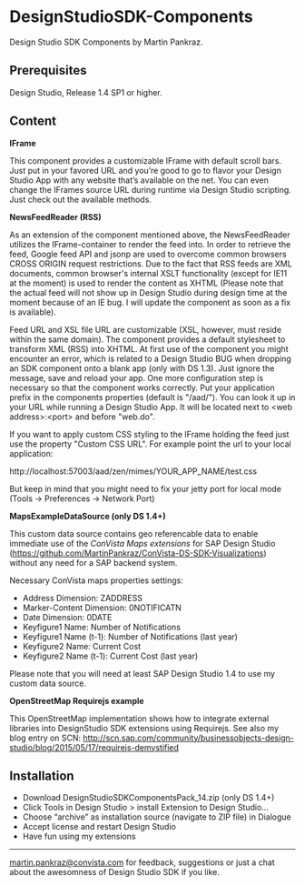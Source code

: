 DesignStudioSDK-Components
==========================

Design Studio SDK Components by Martin Pankraz.

Prerequisites
--------------------------
Design Studio, Release 1.4 SP1 or higher.

Content
--------------------------

<b>IFrame</b>

This component provides a customizable IFrame with default scroll bars. Just put in your favored URL and you’re good to go to flavor your Design Studio App with any website that’s available on the net. You can even change the IFrames source URL during runtime via Design Studio scripting. Just check out the available methods.

<b>NewsFeedReader (RSS)</b>

As an extension of the component mentioned above, the NewsFeedReader utilizes the IFrame-container to render the feed into. In order to retrieve the feed, Google feed API and jsonp are used to overcome common browsers CROSS ORIGIN request restrictions. Due to the fact that RSS feeds are XML documents, common browser's internal XSLT functionality (except for IE11 at the moment) is used to render the content as XHTML (Please note that the actual feed will not show up in Design Studio during design time at the moment because of an IE bug. I will update the component as soon as a fix is available).

Feed URL and XSL file URL are customizable (XSL, however, must reside within the same domain). The component provides a default stylesheet to transform XML (RSS) into XHTML. At first use of the component you might encounter an error, which is related to a Design Studio BUG when dropping an SDK component onto a blank app (only with DS 1.3). Just ignore the message, save and reload your app. One more configuration step is necessary so that the component works correctly. Put your application prefix in the components properties (default is "/aad/"). You can look it up in your URL while running a Design Studio App. It will be located next to \<web address\>:\<port\> and before "web.do".

If you want to apply custom CSS styling to the IFrame holding the feed just use the property "Custom CSS URL". For example point the url to your local application:

http://localhost:57003/aad/zen/mimes/YOUR_APP_NAME/test.css

But keep in mind that you might need to fix your jetty port for local mode (Tools -> Preferences -> Network Port)

<b>MapsExampleDataSource (only DS 1.4+)</b>

This custom data source contains geo referencable data to enable immediate use of the <i>ConVista Maps extensions</i> for SAP Design Studio (https://github.com/MartinPankraz/ConVista-DS-SDK-Visualizations) without any need for a SAP backend system.

Necessary ConVista maps properties settings:

- Address Dimension: ZADDRESS
- Marker-Content Dimension: 0NOTIFICATN
- Date Dimension: 0DATE
- Keyfigure1 Name: Number of Notifications
- Keyfigure1 Name (t-1): Number of Notifications (last year)
- Keyfigure2 Name: Current Cost
- Keyfigure2 Name (t-1): Current Cost (last year)

Please note that you will need at least SAP Design Studio 1.4 to use my custom data source.

<b>OpenStreetMap Requirejs example</b>

This OpenStreetMap implementation shows how to integrate external libraries into DesignStudio SDK extensions using Requirejs. See also my blog entry on SCN:
http://scn.sap.com/community/businessobjects-design-studio/blog/2015/05/17/requirejs-demystified 


Installation
------------
- Download DesignStudioSDKComponentsPack_14.zip (only DS 1.4+)
- Click Tools in Design Studio > install Extension to Design Studio…
- Choose “archive” as installation source (navigate to ZIP file) in Dialogue
- Accept license and restart Design Studio
- Have fun using my extensions

___________________________________________________________________________________________
martin.pankraz@convista.com for feedback, suggestions or just a chat about the awesomness of Design Studio SDK if you like.
